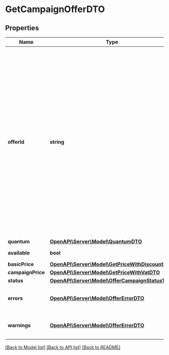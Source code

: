# GetCampaignOfferDTO

## Properties
Name | Type | Description | Notes
------------ | ------------- | ------------- | -------------
**offerId** | **string** | Ваш SKU — идентификатор товара в вашей системе.  Разрешена любая последовательность длиной до 255 знаков.  Правила использования SKU:  * У каждого товара SKU должен быть свой.  * SKU товара нельзя менять — можно только удалить товар и добавить заново с новым SKU.  * Уже заданный SKU нельзя освободить и использовать заново для другого товара. Каждый товар должен получать новый идентификатор, до того никогда не использовавшийся в вашем каталоге.  [Что такое SKU и как его назначать](https://yandex.ru/support/marketplace/assortment/add/index.html#fields) | 
**quantum** | [**OpenAPI\Server\Model\QuantumDTO**](QuantumDTO.md) |  | [optional] 
**available** | **bool** | Есть ли товар в продаже. | [optional] 
**basicPrice** | [**OpenAPI\Server\Model\GetPriceWithDiscountDTO**](GetPriceWithDiscountDTO.md) |  | [optional] 
**campaignPrice** | [**OpenAPI\Server\Model\GetPriceWithVatDTO**](GetPriceWithVatDTO.md) |  | [optional] 
**status** | [**OpenAPI\Server\Model\OfferCampaignStatusType**](OfferCampaignStatusType.md) |  | [optional] 
**errors** | [**OpenAPI\Server\Model\OfferErrorDTO**](OfferErrorDTO.md) | Ошибки, препятствующие размещению товара на витрине. | [optional] 
**warnings** | [**OpenAPI\Server\Model\OfferErrorDTO**](OfferErrorDTO.md) | Предупреждения, не препятствующие размещению товара на витрине. | [optional] 

[[Back to Model list]](../README.md#documentation-for-models) [[Back to API list]](../README.md#documentation-for-api-endpoints) [[Back to README]](../README.md)


